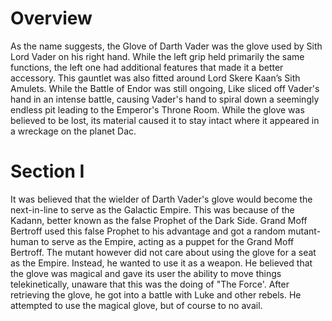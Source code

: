 # Overview

As the name suggests, the Glove of Darth Vader was the glove used by Sith Lord Vader on his right hand.
While the left grip held primarily the same functions, the left one had additional features that made it a better accessory.
This gauntlet was also fitted around Lord Skere Kaan’s Sith Amulets.
While the Battle of Endor was still ongoing, Like sliced off Vader's hand in an intense battle, causing Vader's hand to spiral down a seemingly endless pit leading to the Emperor's Throne Room.
While the glove was believed to be lost, its material caused it to stay intact where it appeared in a wreckage on the planet Dac.

# Section I

It was believed that the wielder of Darth Vader's glove would become the next-in-line to serve as the Galactic Empire.
This was because of the Kadann, better known as the false Prophet of the Dark Side.
Grand Moff Bertroff used this false Prophet to his advantage and got a random mutant-human to serve as the Empire, acting as a puppet for the Grand Moff Bertroff.
The mutant however did not care about using the glove for a seat as the Empire.
Instead, he wanted to use it as a weapon.
He believed that the glove was magical and gave its user the ability to move things telekinetically, unaware that this was the doing of "The Force'.
After retrieving the glove, he got into a battle with Luke and other rebels.
He attempted to use the magical glove, but of course to no avail.
